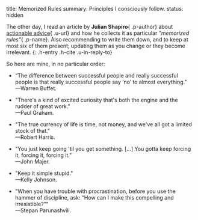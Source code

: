title: Memorized Rules
summary: Principles I consciously follow.
status: hidden

The other day, I read an article by __Julian Shapiro__{ .p-author} about
[actionable advice](https://www.julian.com/blog/memorized-rules){ .u-url} and
how he collects it as particular _"memorized rules"_{ .p-name}. Also recommending
to write them down, and to keep at most six of them present; updating them as
you change or they become irrelevant.
{: .h-entry .h-cite .u-in-reply-to}

So here are mine, in no particular order:

- “The difference between successful people and really successful people is that really successful people say ‘no’ to almost everything."  
 —Warren Buffet.

- "There's a kind of excited curiosity that's both the engine and the rudder of great work."  
 —Paul Graham.

- "The true currency of life is time, not money, and we've all got a limited stock of that."  
 —Robert Harris.

- "You just keep going 'til you get something. [...] You gotta keep forcing it, forcing it, forcing it."  
 —John Majer.

- "Keep it simple stupid."  
 —Kelly Johnson.

- "When you have trouble with procrastination, before you use the hammer of discipline, ask: “How can I make this compelling and irresistible?”"  
 —Stepan Parunashvili.
